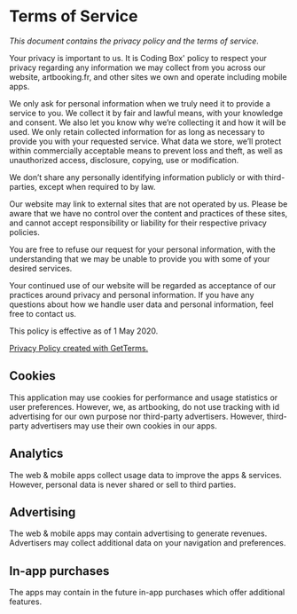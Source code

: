 # Terms of Service

_This document contains the privacy policy and the terms of service._

Your privacy is important to us. It is Coding Box' policy to respect your privacy regarding any information we may collect from you across our website, artbooking.fr, and other sites we own and operate including mobile apps.

We only ask for personal information when we truly need it to provide a service to you. We collect it by fair and lawful means, with your knowledge and consent. We also let you know why we’re collecting it and how it will be used.
We only retain collected information for as long as necessary to provide you with your requested service. What data we store, we’ll protect within commercially acceptable means to prevent loss and theft, as well as unauthorized access, disclosure, copying, use or modification.

We don’t share any personally identifying information publicly or with third-parties, except when required to by law.

Our website may link to external sites that are not operated by us. Please be aware that we have no control over the content and practices of these sites, and cannot accept responsibility or liability for their respective privacy policies.

You are free to refuse our request for your personal information, with the understanding that we may be unable to provide you with some of your desired services.

Your continued use of our website will be regarded as acceptance of our practices around privacy and personal information. If you have any questions about how we handle user data and personal information, feel free to contact us.

This policy is effective as of 1 May 2020.

[Privacy Policy created with GetTerms.](https://getterms.io/)

## Cookies

This application may use cookies for performance and usage statistics or user preferences. However, we, as artbooking, do not use tracking with id advertising for our own purpose nor third-party advertisers. However, third-party advertisers may use their own cookies in our apps.

## Analytics

The web & mobile apps collect usage data to improve the apps & services. However, personal data is never shared or sell to third parties.

## Advertising

The web & mobile apps may contain advertising to generate revenues. Advertisers may collect additional data on your navigation and preferences.

## In-app purchases

The apps may contain in the future in-app purchases which offer additional features.
